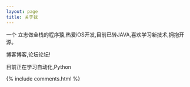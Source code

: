 ```yaml
---
layout: page
title: 关于我 
---
```


一个 立志做全栈的程序猿,热爱iOS开发,目前已转JAVA,喜欢学习新技术,拥抱开源。
<p>
博客博客,论坛论坛! 
<p>
目前正在学习自动化,Python
<p>


{% include comments.html %}

